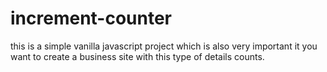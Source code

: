 # increment-counter

this is a simple vanilla javascript project which is also very important it you want to create a business site with this type of details counts.
